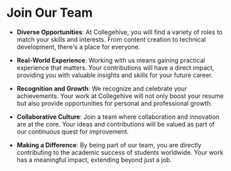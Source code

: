 
# Join Our Team

- **Diverse Opportunities**: At Collegehive, you will find a variety of roles to match your skills and interests. From content creation to technical development, there's a place for everyone.

- **Real-World Experience**: Working with us means gaining practical experience that matters. Your contributions will have a direct impact, providing you with valuable insights and skills for your future career.

- **Recognition and Growth**: We recognize and celebrate your achievements. Your work at Collegehive will not only boost your resume but also provide opportunities for personal and professional growth.

- **Collaborative Culture**: Join a team where collaboration and innovation are at the core. Your ideas and contributions will be valued as part of our continuous quest for improvement.

- **Making a Difference**: By being part of our team, you are directly contributing to the academic success of students worldwide. Your work has a meaningful impact, extending beyond just a job.
